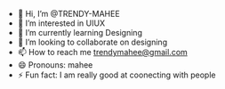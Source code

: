- 👋 Hi, I’m @TRENDY-MAHEE
- 👀 I’m interested in UIUX
- 🌱 I’m currently learning Designing
- 💞️ I’m looking to collaborate on designing
- 📫 How to reach me trendymahee@gmail.com
- 😄 Pronouns: mahee
- ⚡ Fun fact: I am really good at coonecting with people

<!---
TRENDY-MAHEE/TRENDY-MAHEE is a ✨ special ✨ repository because its `README.md` (this file) appears on your GitHub profile.
You can click the Preview link to take a look at your changes.
--->
